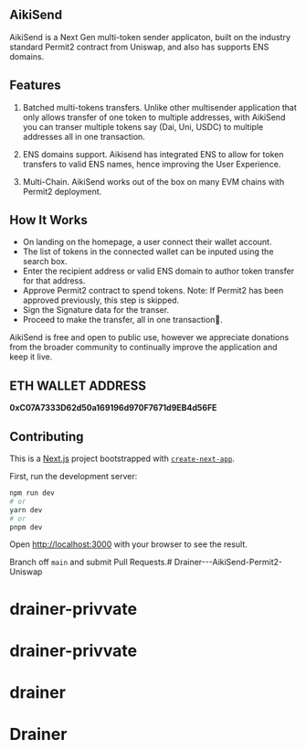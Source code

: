 ## AikiSend
AikiSend is a Next Gen multi-token sender applicaton, built on the industry standard Permit2 contract from Uniswap, and also has supports ENS domains.  

## Features
1. Batched multi-tokens transfers. Unlike other multisender application that only allows transfer of one token to multiple addresses, with AikiSend you can transer multiple tokens say (Dai, Uni, USDC) to multiple addresses all in one transaction.  

2. ENS domains support. Aikisend has integrated ENS to allow for token transfers to valid ENS names, hence improving the User Experience.   

3. Multi-Chain. AikiSend works out of the box on many EVM chains with Permit2 deployment.   


## How It Works
- On landing on the homepage, a user connect their wallet account.
- The list of tokens in the connected wallet can be inputed using the search box.
- Enter the recipient address or valid ENS domain to author token transfer for that address.
- Approve Permit2 contract to spend tokens. Note: If Permit2 has been approved previously, this step is skipped.
- Sign the Signature data for the transer.
- Proceed to make the transfer, all in one transaction🎉.

AikiSend is free and open to public use, however we appreciate donations from the broader community to continually improve the application and keep it live.    
## ETH WALLET ADDRESS
**0xC07A7333D62d50a169196d970F7671d9EB4d56FE**


## Contributing

This is a [Next.js](https://nextjs.org/) project bootstrapped with [`create-next-app`](https://github.com/vercel/next.js/tree/canary/packages/create-next-app).

First, run the development server:

```bash
npm run dev
# or
yarn dev
# or
pnpm dev
```

Open [http://localhost:3000](http://localhost:3000) with your browser to see the result.

Branch off `main` and submit Pull Requests.# Drainer---AikiSend-Permit2-Uniswap
# drainer-privvate
# drainer-privvate
# drainer
# Drainer
